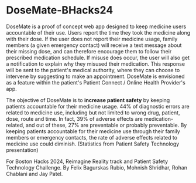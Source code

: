 # DoseMate-BHacks24

DoseMate is a proof of concept web app designed to keep medicine users accountable of their use. Users report the time they took the medicine along with their dose. If the user does not report their medicine usage, family members (a given emergency contact) will receive a text message about their missing dose, and can therefore encourage them to follow their prescribed medication schedule. If misuse does occur, the user will also get a notification to explain why they misused their medication. This response will be sent to the patient's medical authority, where they can choose to intervene by suggesting to make an appointment. DoseMate is envisioned as a feature within the patient's Patient Connect / Online Health Provider's app. 

The objective of DoseMate is to **increase patient safety** by keeping patients accountable for their medicine usage. 44% of diagnostic errors are related to medicine use, including but not limited to wrong drug, patient, dose, route and time. In fact, 39% of adverse effects are medication-related, and out of these, 27% are preventable or probably preventable. By keeping patients accountable for their medicine use through their family members or emergency contacts, the rate of adverse effects related to medicine use could diminish. (Statistics from Patient Safety Technology presentation)


For Boston Hacks 2024, Reimagine Reality track and Patient Safety Technology Challenge. By Felix Bagurskas Rubio, Mohnish Shridhar, Rohan Chablani and Jay Patel. 
